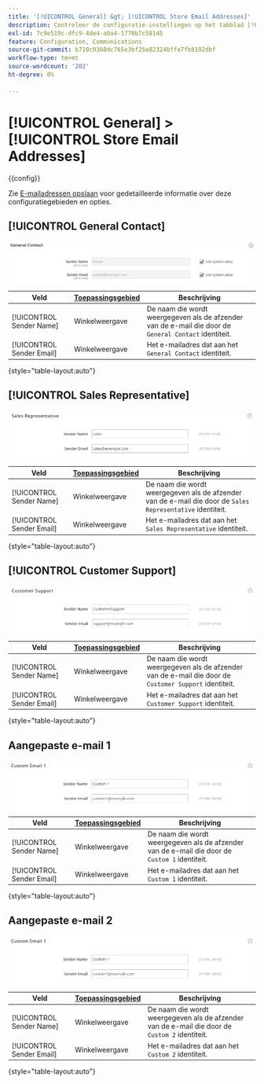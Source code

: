 ```yaml
---
title: '[!UICONTROL General] &gt; [!UICONTROL Store Email Addresses]'
description: Controleer de configuratie-instellingen op het tabblad [!UICONTROL General] &gt; [!UICONTROL Store Email Addresses] pagina van de Commerce Admin.
exl-id: 7c9e519c-dfc9-4de4-a0a4-1770b7c58145
feature: Configuration, Communications
source-git-commit: b710c0368dc765e3bf25e82324bffe7fb8192dbf
workflow-type: tm+mt
source-wordcount: '202'
ht-degree: 0%

---
```


# [!UICONTROL General] > [!UICONTROL Store Email Addresses]

{{config}}

Zie [E-mailadressen opslaan](../../getting-started/store-details.md#store-email-addresses) voor gedetailleerde informatie over deze configuratiegebieden en opties.

## [!UICONTROL General Contact]

![E-mailadressen opslaan > Algemene contactpersoon](./assets/store-email-addresses-general-contact.png)<!-- zoom -->

| Veld | [Toepassingsgebied](../../getting-started/websites-stores-views.md#scope-settings) | Beschrijving |
|--- |--- |--- |
| [!UICONTROL Sender Name] | Winkelweergave | De naam die wordt weergegeven als de afzender van de e-mail die door de `General Contact` identiteit. |
| [!UICONTROL Sender Email] | Winkelweergave | Het e-mailadres dat aan het `General Contact` identiteit. |

{style="table-layout:auto"}

## [!UICONTROL Sales Representative]

![E-mailadressen van winkel > Verkoopvertegenwoordiger](./assets/store-email-addresses-sales-rep.png)<!-- zoom -->

| Veld | [Toepassingsgebied](../../getting-started/websites-stores-views.md#scope-settings) | Beschrijving |
|--- |--- |--- |
| [!UICONTROL Sender Name] | Winkelweergave | De naam die wordt weergegeven als de afzender van de e-mail die door de `Sales Representative` identiteit. |
| [!UICONTROL Sender Email] | Winkelweergave | Het e-mailadres dat aan het `Sales Representative` identiteit. |

{style="table-layout:auto"}

## [!UICONTROL Customer Support]

![E-mailadressen opslaan > Klantenondersteuning](./assets/store-email-addresses-customer-support.png)<!-- zoom -->

| Veld | [Toepassingsgebied](../../getting-started/websites-stores-views.md#scope-settings) | Beschrijving |
|--- |--- |--- |
| [!UICONTROL Sender Name] | Winkelweergave | De naam die wordt weergegeven als de afzender van de e-mail die door de `Customer Support` identiteit. |
| [!UICONTROL Sender Email] | Winkelweergave | Het e-mailadres dat aan het `Customer Support` identiteit. |

{style="table-layout:auto"}

## Aangepaste e-mail 1

![E-mailadressen opslaan > Aangepaste e-mail 1](./assets/store-email-addresses-custom-email1.png)<!-- zoom -->

| Veld | [Toepassingsgebied](../../getting-started/websites-stores-views.md#scope-settings) | Beschrijving |
|--- |--- |--- |
| [!UICONTROL Sender Name] | Winkelweergave | De naam die wordt weergegeven als de afzender van de e-mail die door de `Custom 1` identiteit. |
| [!UICONTROL Sender Email] | Winkelweergave | Het e-mailadres dat aan het `Custom 1` identiteit. |

{style="table-layout:auto"}

## Aangepaste e-mail 2

![E-mailadressen opslaan > Aangepaste e-mail 2](./assets/store-email-addresses-custom-email1.png)<!-- zoom -->

| Veld | [Toepassingsgebied](../../getting-started/websites-stores-views.md#scope-settings) | Beschrijving |
|--- |--- |--- |
| [!UICONTROL Sender Name] | Winkelweergave | De naam die wordt weergegeven als de afzender van de e-mail die door de `Custom 2` identiteit. |
| [!UICONTROL Sender Email] | Winkelweergave | Het e-mailadres dat aan het `Custom 2` identiteit. |

{style="table-layout:auto"}
